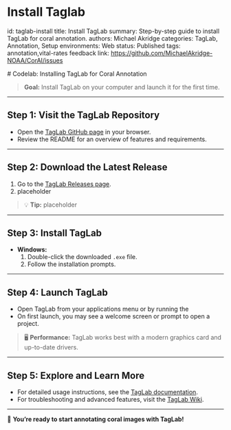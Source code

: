 # Install Taglab
id: taglab-install
title: Install TagLab
summary: Step-by-step guide to install TagLab for coral annotation.
authors: Michael Akridge
categories: TagLab, Annotation, Setup
environments: Web
status: Published
tags: annotation,vital-rates
feedback link: https://github.com/MichaelAkridge-NOAA/CorAI/issues

<meta name="codelabs-base" content="/CorAI/">
# Codelab: Installing TagLab for Coral Annotation

> **Goal:** Install TagLab on your computer and launch it for the first time.

---

## Step 1: Visit the TagLab Repository

- Open the [TagLab GitHub page](https://github.com/cnr-isti-vclab/TagLab) in your browser.
- Review the README for an overview of features and requirements.

---

## Step 2: Download the Latest Release

1. Go to the [TagLab Releases page](https://github.com/cnr-isti-vclab/TagLab/releases).
2. placeholder

> 💡 **Tip:** placeholder

---

## Step 3: Install TagLab

- **Windows:**
  1. Double-click the downloaded `.exe` file.
  2. Follow the installation prompts.

---

## Step 4: Launch TagLab

- Open TagLab from your applications menu or by running the 
- On first launch, you may see a welcome screen or prompt to open a project.

> 🖥️ **Performance:** TagLab works best with a modern graphics card and up-to-date drivers.

---

## Step 5: Explore and Learn More

- For detailed usage instructions, see the [TagLab documentation](https://github.com/cnr-isti-vclab/TagLab#installing-taglab).
- For troubleshooting and advanced features, visit the [TagLab Wiki](https://github.com/cnr-isti-vclab/TagLab/wiki).

---

🎉 **You’re ready to start annotating coral images with TagLab!**
